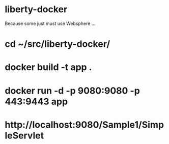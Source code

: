 # liberty-docker

Because some just must use Websphere ...

# cd ~/src/liberty-docker/
# docker build -t app .
# docker run -d -p 9080:9080 -p 443:9443 app
# http://localhost:9080/Sample1/SimpleServlet
